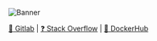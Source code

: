 
<!--
Here are some ideas to get you started:

- 🔭 I’m currently working on ...
- 🌱 I’m currently learning ...
- 👯 I’m looking to collaborate on ...
- 🤔 I’m looking for help with ...
- 💬 Ask me about ...
- 📫 How to reach me: ...
- 😄 Pronouns: ...
- ⚡ Fun fact: ...
-->
![Banner](https://user-images.githubusercontent.com/45271583/120937985-97fe5900-c6de-11eb-862e-fa6e448f39a7.png)


[:fox_face: Gitlab](https://gitlab.com/ostrov040) 
| [:question: Stack Overflow](https://stackoverflow.com/users/10333202/ostrov040?tab=profile)
| [:whale: DockerHub](https://hub.docker.com/u/ostrov040)
